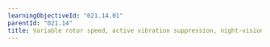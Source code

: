 ```yaml
---
learningObjectiveId: "021.14.01"
parentId: "021.14"
title: Variable rotor speed, active vibration suppression, night-vision goggles (NVG)
---
```

